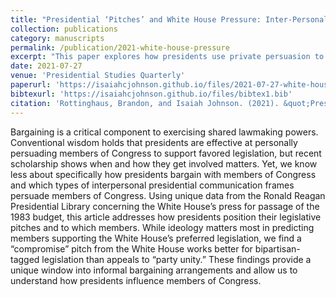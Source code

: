 ```yaml
---
title: "Presidential ‘Pitches’ and White House Pressure: Inter-Personal Presidential Persuasion in a Shared Lawmaking Environment"
collection: publications
category: manuscripts
permalink: /publication/2021-white-house-pressure
excerpt: "This paper explores how presidents use private persuasion to influence lawmakers in shared legislative contexts."
date: 2021-07-27
venue: 'Presidential Studies Quarterly'
paperurl: 'https://isaiahcjohnson.github.io/files/2021-07-27-white-house-pressure.pdf'
bibtexurl: 'https://isaiahcjohnson.github.io/files/bibtex1.bib'
citation: 'Rottinghaus, Brandon, and Isaiah Johnson. (2021). &quot;Presidential ‘Pitches’ and White House Pressure: Inter-Personal Presidential Persuasion in a Shared Lawmaking Environment.&quot; <i>Presidential Studies Quarterly</i>.'
---
```


Bargaining is a critical component to exercising shared lawmaking powers. Conventional wisdom holds that presidents are effective at personally persuading members of Congress to support favored legislation, but recent scholarship shows when and how they get involved matters. Yet, we know less about specifically how presidents bargain with members of Congress and which types of interpersonal presidential communication frames persuade members of Congress. Using unique data from the Ronald Reagan Presidential Library concerning the White House’s press for passage of the 1983 budget, this article addresses how presidents position their legislative pitches and to which members. While ideology matters most in predicting members supporting the White House’s preferred legislation, we find a “compromise” pitch from the White House works better for bipartisan-tagged legislation than appeals to “party unity.” These findings provide a unique window into informal bargaining arrangements and allow us to understand how presidents influence members of Congress.

